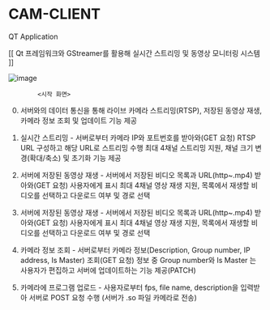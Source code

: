 # CAM-CLIENT
QT Application

[[ Qt 프레임워크와 GStreamer를 활용해 실시간 스트리밍 및 동영상 모니터링 시스템 ]]

![image](https://github.com/user-attachments/assets/d05da136-351b-4c22-a325-8e8fd92fb21c)

			<시작 화면>
   0. 서버와의 데이터 통신을 통해 라이브 카메라 스트리밍(RTSP), 저장된 동영상 재생, 카메라 정보 조회 및 업데이트 기능 제공
   1. 실시간 스트리밍 - 서버로부터 카메라 IP와 포트번호를 받아와(GET 요청) RTSP URL 구성하고 해당 URL로 스트리밍 수행
		최대 4채널 스트리밍 지원, 채널 크기 변경(확대/축소) 및 초기화 기능 제공
   2. 서버에 저장된 동영상 재생 - 서버에서 저장된 비디오 목록과 URL(http~.mp4) 받아와(GET 요청) 사용자에게 표시
		최대 4채널 영상 재생 지원, 목록에서 재생할 비디오를 선택하고 다운로드 여부 및 경로 선택
   3. 서버에 저장된 동영상 재생 - 서버에서 저장된 비디오 목록과 URL(http~.mp4) 받아와(GET 요청) 사용자에게 표시
		최대 4채널 영상 재생 지원, 목록에서 재생할 비디오를 선택하고 다운로드 여부 및 경로 선택
      
   4. 카메라 정보 조회 - 서버로부터 카메라 정보(Description, Group number, IP address, Is Master) 조회(GET 요청)		정보 중 Group number와 Is Master 는 사용자가 편집하고 서버에 업데이트하는 기능 제공(PATCH)

   5. 카메라에 프로그램 업로드 - 사용자로부터 fps, file name, description을 입력받아 서버로 POST 요청 수행 (서버가 .so 파일 카메라로 			전송)

